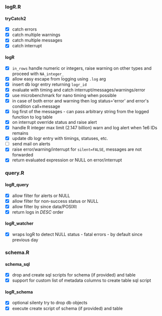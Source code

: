 
### logR.R

#### tryCatch2

 - [x] catch errors
 - [x] catch multiple warnings
 - [x] catch multiple messages
 - [x] catch interrupt

#### logR

 - [x] `in_rows` handle numeric or integers, raise warning on other types and proceed with `NA_integer_`
 - [x] allow easy escape from logging using `.log` arg
 - [x] insert db logr entry returning `logr_id`
 - [x] evaluate with timing and catch interrupt/messages/warnings/error
 - [x] use microbenchmark for nano timing when possible
 - [x] in case of both error and warning then log status='error' and error's condition call+message
 - [x] log first of the messages - can pass arbitrary string from the logged function to log table
 - [x] on interrupt override status and raise alert
 - [x] handle R integer max limit (2.147 billion) warn and log alert when 1e6 IDs remains
 - [x] update db logr entry with timings, statuses, etc.
 - [ ] send mail on alerts
 - [x] raise error/warning/interrupt for `silent=FALSE`, messages are not forwarded
 - [x] return evaluated expression or NULL on error/interrupt

### query.R

#### logR_query

 - [x] allow filter for alerts or NULL
 - [x] allow filter for non-success status or NULL
 - [x] allow filter by since data/POSIXt
 - [x] return logs in *DESC* order

#### logR_watcher

 - [x] wraps logR to detect NULL status - fatal errors - by default since previous day

### schema.R

#### schema_sql

 - [x] drop and create sql scripts for schema (if provided) and table
 - [x] support for custom list of metadata columns to create table sql script

#### logR_schema

 - [x] optional silenty try to drop db objects
 - [x] execute create script of schema (if provided) and table
